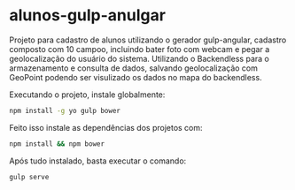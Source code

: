 # alunos-gulp-anulgar
Projeto para cadastro de alunos utilizando o gerador gulp-angular, cadastro composto com 10 campoo, incluindo bater foto com webcam e pegar a geolocalização do usuário do sistema. Utilizando o Backendless para o armazenamento e consulta de dados, salvando geolocalização com GeoPoint podendo ser visulizado os dados no mapa do backendless.

Executando o projeto, instale globalmente:

```bash
npm install -g yo gulp bower
```

Feito isso instale as dependências dos projetos com:

```bash
npm install && npm bower
```

Após tudo instalado, basta executar o comando: 

```bash
gulp serve
```